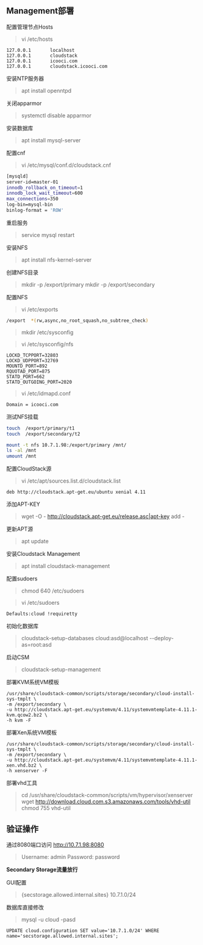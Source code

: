 ## Management部署

配置管理节点Hosts

> vi /etc/hosts
```
127.0.0.1       localhost
127.0.0.1       cloudstack
127.0.0.1       icooci.com
127.0.0.1       cloudstack.icooci.com
```

安装NTP服务器
> apt install openntpd


关闭apparmor
> systemctl disable apparmor


安装数据库
> apt install mysql-server


配置cnf
> vi /etc/mysql/conf.d/cloudstack.cnf
```bash
[mysqld]
server-id=master-01
innodb_rollback_on_timeout=1
innodb_lock_wait_timeout=600
max_connections=350
log-bin=mysql-bin
binlog-format = 'ROW'
```


重启服务
> service mysql restart


安装NFS
> apt install nfs-kernel-server


创建NFS目录
> mkdir -p /export/primary
> mkdir -p /export/secondary


配置NFS
> vi /etc/exports

```bash
/export  *(rw,async,no_root_squash,no_subtree_check)
```

> mkdir /etc/sysconfig

> vi /etc/sysconfig/nfs
```
LOCKD_TCPPORT=32803
LOCKD_UDPPORT=32769
MOUNTD_PORT=892
RQUOTAD_PORT=875
STATD_PORT=662
STATD_OUTGOING_PORT=2020
```

> vi /etc/idmapd.conf
```
Domain = icooci.com
```

测试NFS挂载
```bash
touch  /export/primary/t1
touch  /export/secondary/t2

mount -t nfs 10.7.1.98:/export/primary /mnt/
ls -al /mnt
umount /mnt
```

配置CloudStack源
> vi /etc/apt/sources.list.d/cloudstack.list
```
deb http://cloudstack.apt-get.eu/ubuntu xenial 4.11
```

添加APT-KEY
> wget -O - http://cloudstack.apt-get.eu/release.asc|apt-key add -

更新APT源
> apt update

安装Cloudstack Management
> apt install cloudstack-management


配置sudoers
> chmod 640 /etc/sudoers

> vi /etc/sudoers
```
Defaults:cloud !requiretty
```


初始化数据库
> cloudstack-setup-databases cloud:asd@localhost --deploy-as=root:asd


启动CSM
> cloudstack-setup-management


部署KVM系统VM模板
```
/usr/share/cloudstack-common/scripts/storage/secondary/cloud-install-sys-tmplt \
-m /export/secondary \
-u http://cloudstack.apt-get.eu/systemvm/4.11/systemvmtemplate-4.11.1-kvm.qcow2.bz2 \
-h kvm -F
```

部署Xen系统VM模板
```
/usr/share/cloudstack-common/scripts/storage/secondary/cloud-install-sys-tmplt \
-m /export/secondary \
-u http://cloudstack.apt-get.eu/systemvm/4.11/systemvmtemplate-4.11.1-xen.vhd.bz2 \
-h xenserver -F
```

部署vhd工具
> cd /usr/share/cloudstack-common/scripts/vm/hypervisor/xenserver
> wget http://download.cloud.com.s3.amazonaws.com/tools/vhd-util
> chmod 755 vhd-util


验证操作
---

通过8080端口访问
http://10.7.1.98:8080

> Username: admin
> Password: password

**Secondary Storage流量放行**

GUI配置
> {secstorage.allowed.internal.sites} 10.7.1.0/24


数据库直接修改
> mysql -u cloud -pasd
```
UPDATE cloud.configuration SET value='10.7.1.0/24' WHERE name='secstorage.allowed.internal.sites';
```

